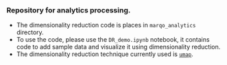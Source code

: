 ### Repository for analytics processing.

- The dimensionality reduction code is places in `marqo_analytics` directory.
- To use the code, please use the `DR_demo.ipynb` notebook, it contains code to add sample data and visualize it using dimensionality reduction.
- The dimensionality reduction technique currently used is [`umap`](https://github.com/lmcinnes/umap).
